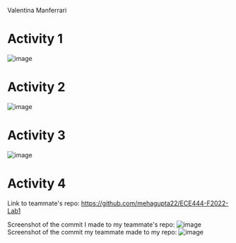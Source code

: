 Valentina Manferrari

# Activity 1
![image](https://user-images.githubusercontent.com/57778780/190696172-ccad93b3-c07c-427c-b967-9be432ccf617.png)
# Activity 2
![image](https://user-images.githubusercontent.com/57778780/190701745-747a2a1f-0e90-492b-85d6-29165ac3a4a9.png)
# Activity 3
![image](https://user-images.githubusercontent.com/57778780/190706456-b1032be3-2eb5-4dfc-85b8-21218189f1b7.png)
# Activity 4
Link to teammate's repo: https://github.com/mehagupta22/ECE444-F2022-Lab1

Screenshot of the commit I made to my teammate's repo:
![image](https://user-images.githubusercontent.com/57778780/190708867-46bb65f6-c800-4021-9447-adf6f1547474.png)
Screenshot of the commit my teammate made to my repo:
![image](https://user-images.githubusercontent.com/57778780/190709565-da2392dd-fc7a-4e08-b5a4-ad49192921c0.png)
